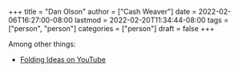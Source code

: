 +++
title = "Dan Olson"
author = ["Cash Weaver"]
date = 2022-02-06T16:27:00-08:00
lastmod = 2022-02-20T11:34:44-08:00
tags = ["person", "person"]
categories = ["person"]
draft = false
+++

Among other things:

-   [Folding Ideas on YouTube](https://www.youtube.com/channel/UCyNtlmLB73-7gtlBz00XOQQ)
